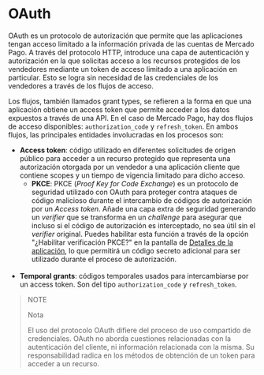 # OAuth

OAuth es un protocolo de autorización que permite que las aplicaciones tengan acceso limitado a la información privada de las cuentas de Mercado Pago. A través del protocolo HTTP, introduce una capa de autenticación y autorización en la que solicitas acceso a los recursos protegidos de los vendedores mediante un token de acceso limitado a una aplicación en particular. Esto se logra sin necesidad de las credenciales de los vendedores a través de los flujos de acceso.
 
Los flujos, también llamados grant types, se refieren a la forma en que una aplicación obtiene un access token que permite acceder a los datos expuestos a través de una API. En el caso de Mercado Pago, hay dos flujos de acceso disponibles: `authorization_code` y `refresh_token`. En ambos flujos, las principales entidades involucradas en los procesos son:
 
* **Access token**: código utilizado en diferentes solicitudes de origen público para acceder a un recurso protegido que representa una autorización otorgada por un vendedor a una aplicación cliente que contiene scopes y un tiempo de vigencia limitado para dicho acceso.
  - **PKCE**: PKCE (_Proof Key for Code Exchange_) es un protocolo de seguridad utilizado con OAuth para proteger contra ataques de código malicioso durante el intercambio de códigos de autorización por un _Access token_. Añade una capa extra de seguridad generando un _verifier_ que se transforma en un _challenge_ para asegurar que incluso si el código de autorización es interceptado, no sea útil sin el _verifier_ original. Puedes habilitar esta función a través de la opción "¿Habilitar verificación PKCE?" en la pantalla de [Detalles de la aplicación](/developers/es/guides/additional-content/your-integrations/application-details), lo que permitirá un código secreto adicional para ser utilizado durante el proceso de autorización.
  </br></br>
* **Temporal grants**: códigos temporales usados para intercambiarse por un access token. Son del tipo `authorization_code` y `refresh_token`.
 
> NOTE
>
> Nota
>
> El uso del protocolo OAuth difiere del proceso de uso compartido de credenciales. OAuth no aborda cuestiones relacionadas con la autenticación del cliente, ni información relacionada con la misma. Su responsabilidad radica en los métodos de obtención de un token para acceder a un recurso.